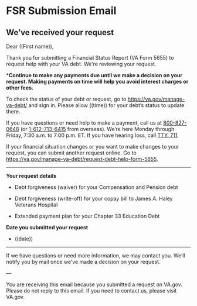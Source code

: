 # FSR Submission Email

## We’ve received your request

Dear ((First name)),

Thank you for submitting a Financial Status Report (VA Form 5655) to request help with your VA debt. We're reviewing your request. 

***Continue to make any payments due until we make a decision on your request. Making payments on time will help you avoid interest charges or other fees.**

To check the status of your debt or request, go to https://va.gov/manage-va-debt/ and sign in. Please allow ((time)) for your debt’s status to update there.

If you have questions or need help to make a payment, call us at <a href="tel:+18008270648" aria-label="8 0 0. 8 2 7. 0 6 4 8.">800-827-0648</a> (or <a href="tel:+16127136415" aria-label="1. 6 1 2. 7 1 3. 6 4 1 5.">1-612-713-6415</a> from overseas). We’re here Monday through Friday, 7:30 a.m. to 7:00 p.m. ET. If you have hearing loss, call <a href="tel:711" aria-label="TTY. 7 1 1.">TTY: 711</a>.

If your financial situation changes or you want to make changes to your request, you can submit another request online. Go to https://va.gov/manage-va-debt/request-debt-help-form-5655. 

------

**Your request details**

- Debt forgiveness (waiver) for your Compensation and Pension debt

- Debt forgiveness (write-off) for your copay bill to James A. Haley Veterans Hospital

- Extended payment plan for your Chapter 33 Education Debt

**Date you submitted your request**

- ((date))

------

If we have questions or need more information, we may contact you. We’ll notify you by mail once we’ve made a decision on your request.

—

You are receiving this email because you submitted a request on VA.gov. Please do not reply to this email. If you need to contact us, please visit VA.gov. 
